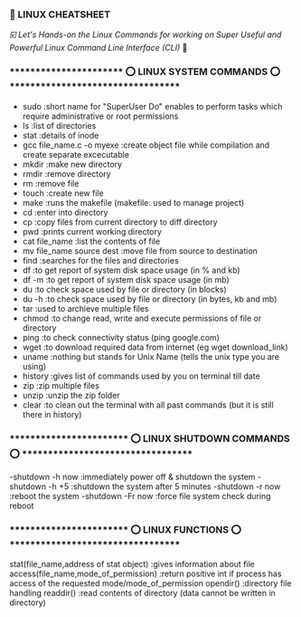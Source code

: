 ### :gem: LINUX CHEATSHEET 

*:ballot_box_with_check: Let's Hands-on the Linux Commands for working on Super Useful and Powerful Linux Command Line Interface (CLI)* :round_pushpin:

### ********************** :o: LINUX SYSTEM COMMANDS :o: *********************************

- sudo                          :short name for "SuperUser Do" enables to perform tasks which require administrative or root permissions
- ls                            :list of directories
- stat                          :details of inode
- gcc file_name.c -o myexe      :create object file while compilation and create separate excecutable
- mkdir                         :make new directory
- rmdir                         :remove directory
- rm                            :remove file
- touch                         :create new file
- make                          :runs the makefile (makefile: used to manage project)
- cd                            :enter into directory
- cp                            :copy files from current directory to diff directory
- pwd                           :prints current working directory
- cat file_name                 :list the contents of file
- mv file_name source dest      :move file from source to destination
- find                          :searches for the files and directories
- df                            :to get report of system disk space usage (in % and kb)
- df -m                         :to get report of system disk space usage (in mb)
- du                            :to check space used by file or directory (in blocks)
- du -h                         :to check space used by file or directory (in bytes, kb and mb)
- tar                           :used to archieve multiple files
- chmod                         :to change read, write and execute permissions of file or directory
- ping                          :to check connectivity status (ping google.com)
- wget                          :to download required data from internet (eg wget download_link)
- uname                         :nothing but stands for Unix Name (tells the unix type you are using)
- history                       :gives list of commands used by you on terminal till date
- zip                           :zip multiple files
- unzip                         :unzip the zip folder
- clear                         :to clean out the terminal with all past commands (but it is still there in history)



### *********************** :o: LINUX SHUTDOWN COMMANDS :o: *********************************

-shutdown -h now               :immediately power off & shutdown the system 
-shutdown -h +5                :shutdown the system after 5 minutes
-shutdown -r now               :reboot the system 
-shutdown -Fr now              :force file system check during reboot

### *********************** :o: LINUX FUNCTIONS :o: *********************************

stat(file_name,address of stat object)            :gives information about file
access(file_name,mode_of_permission)              :return positive int if process has access of the requested mode/mode_of_permission
opendir()                                         :directory file handling
readdir()                                         :read contents of directory (data cannot be written in directory)
